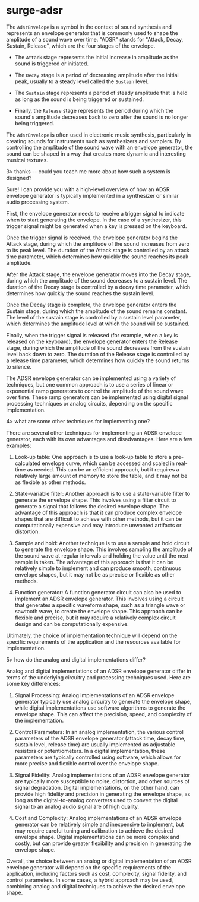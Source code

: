 # surge-adsr

The `AdsrEnvelope` is a symbol in the context of
sound synthesis and represents an envelope
generator that is commonly used to shape the
amplitude of a sound wave over time. "ADSR" stands
for "Attack, Decay, Sustain, Release", which are
the four stages of the envelope.

- The `Attack` stage represents the initial
  increase in amplitude as the sound is triggered
  or initiated.

- The `Decay` stage is a period of decreasing
  amplitude after the initial peak, usually to
  a steady level called the `Sustain` level.

- The `Sustain` stage represents a period of
  steady amplitude that is held as long as the
  sound is being triggered or sustained.

- Finally, the `Release` stage represents the
  period during which the sound's amplitude
  decreases back to zero after the sound is no
  longer being triggered.

The `AdsrEnvelope` is often used in electronic
music synthesis, particularly in creating sounds
for instruments such as synthesizers and
samplers. By controlling the amplitude of the
sound wave with an envelope generator, the sound
can be shaped in a way that creates more dynamic
and interesting musical textures.

3> thanks -- could you teach me more about how
such a system is designed?

Sure! I can provide you with a high-level overview
of how an ADSR envelope generator is typically
implemented in a synthesizer or similar audio
processing system.

First, the envelope generator needs to receive
a trigger signal to indicate when to start
generating the envelope. In the case of
a synthesizer, this trigger signal might be
generated when a key is pressed on the keyboard.

Once the trigger signal is received, the envelope
generator begins the Attack stage, during which
the amplitude of the sound increases from zero to
its peak level. The duration of the Attack stage
is controlled by an attack time parameter, which
determines how quickly the sound reaches its peak
amplitude.

After the Attack stage, the envelope generator
moves into the Decay stage, during which the
amplitude of the sound decreases to a sustain
level. The duration of the Decay stage is
controlled by a decay time parameter, which
determines how quickly the sound reaches the
sustain level.

Once the Decay stage is complete, the envelope
generator enters the Sustain stage, during which
the amplitude of the sound remains constant. The
level of the sustain stage is controlled by
a sustain level parameter, which determines the
amplitude level at which the sound will be
sustained.

Finally, when the trigger signal is released (for
example, when a key is released on the keyboard),
the envelope generator enters the Release stage,
during which the amplitude of the sound decreases
from the sustain level back down to zero. The
duration of the Release stage is controlled by
a release time parameter, which determines how
quickly the sound returns to silence.

The ADSR envelope generator can be implemented
using a variety of techniques, but one common
approach is to use a series of linear or
exponential ramp generators to control the
amplitude of the sound wave over time. These ramp
generators can be implemented using digital signal
processing techniques or analog circuits,
depending on the specific implementation.

4> what are some other techniques for implementing
one?

There are several other techniques for
implementing an ADSR envelope generator, each with
its own advantages and disadvantages. Here are
a few examples:

1. Look-up table: One approach is to use a look-up
   table to store a pre-calculated envelope curve,
   which can be accessed and scaled in real-time
   as needed. This can be an efficient approach,
   but it requires a relatively large amount of
   memory to store the table, and it may not be as
   flexible as other methods.

2. State-variable filter: Another approach is to
   use a state-variable filter to generate the
   envelope shape. This involves using a filter
   circuit to generate a signal that follows the
   desired envelope shape. The advantage of this
   approach is that it can produce complex
   envelope shapes that are difficult to achieve
   with other methods, but it can be
   computationally expensive and may introduce
   unwanted artifacts or distortion.

3. Sample and hold: Another technique is to use
   a sample and hold circuit to generate the
   envelope shape. This involves sampling the
   amplitude of the sound wave at regular
   intervals and holding the value until the next
   sample is taken. The advantage of this approach
   is that it can be relatively simple to
   implement and can produce smooth, continuous
   envelope shapes, but it may not be as precise
   or flexible as other methods.

4. Function generator: A function generator
   circuit can also be used to implement an ADSR
   envelope generator. This involves using
   a circuit that generates a specific waveform
   shape, such as a triangle wave or sawtooth
   wave, to create the envelope shape. This
   approach can be flexible and precise, but it
   may require a relatively complex circuit design
   and can be computationally expensive.

Ultimately, the choice of implementation technique
will depend on the specific requirements of the
application and the resources available for
implementation.

5> how do the analog and digital implementations
differ?

Analog and digital implementations of an ADSR
envelope generator differ in terms of the
underlying circuitry and processing techniques
used. Here are some key differences:

1. Signal Processing: Analog implementations of an
   ADSR envelope generator typically use analog
   circuitry to generate the envelope shape, while
   digital implementations use software algorithms
   to generate the envelope shape. This can affect
   the precision, speed, and complexity of the
   implementation.

2. Control Parameters: In an analog
   implementation, the various control parameters
   of the ADSR envelope generator (attack time,
   decay time, sustain level, release time) are
   usually implemented as adjustable resistors or
   potentiometers. In a digital implementation,
   these parameters are typically controlled using
   software, which allows for more precise and
   flexible control over the envelope shape.

3. Signal Fidelity: Analog implementations of an
   ADSR envelope generator are typically more
   susceptible to noise, distortion, and other
   sources of signal degradation. Digital
   implementations, on the other hand, can provide
   high fidelity and precision in generating the
   envelope shape, as long as the
   digital-to-analog converters used to convert
   the digital signal to an analog audio signal
   are of high quality.

4. Cost and Complexity: Analog implementations of
   an ADSR envelope generator can be relatively
   simple and inexpensive to implement, but may
   require careful tuning and calibration to
   achieve the desired envelope shape. Digital
   implementations can be more complex and costly,
   but can provide greater flexibility and
   precision in generating the envelope shape.

Overall, the choice between an analog or digital
implementation of an ADSR envelope generator will
depend on the specific requirements of the
application, including factors such as cost,
complexity, signal fidelity, and control
parameters. In some cases, a hybrid approach may
be used, combining analog and digital techniques
to achieve the desired envelope shape.
